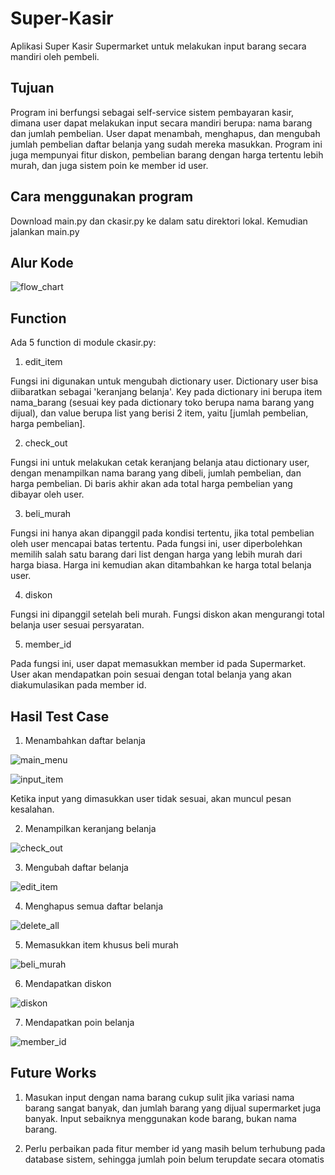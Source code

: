 # Super-Kasir
Aplikasi Super Kasir Supermarket untuk melakukan input barang secara mandiri oleh pembeli.

## Tujuan

Program ini berfungsi sebagai self-service sistem pembayaran kasir, dimana user dapat melakukan input secara mandiri berupa: nama barang dan jumlah pembelian. User dapat menambah, menghapus, dan mengubah jumlah pembelian daftar belanja yang sudah mereka masukkan. Program ini juga mempunyai fitur diskon, pembelian barang dengan harga tertentu lebih murah, dan juga sistem poin ke member id user.

## Cara menggunakan program
Download main.py dan ckasir.py ke dalam satu direktori lokal. Kemudian jalankan main.py

## Alur Kode

![flow_chart](https://user-images.githubusercontent.com/130892412/232321179-5b30f869-121d-421d-b5a6-185bf2d2e452.png)

## Function

Ada 5 function di module ckasir.py:
1. edit_item

Fungsi ini digunakan untuk mengubah dictionary user. Dictionary user bisa diibaratkan sebagai 'keranjang belanja'. Key pada dictionary ini berupa item nama_barang (sesuai key pada dictionary toko berupa nama barang yang dijual), dan value berupa list yang berisi 2 item, yaitu [jumlah pembelian, harga pembelian].

2. check_out

Fungsi ini untuk melakukan cetak keranjang belanja atau dictionary user, dengan menampilkan nama barang yang dibeli, jumlah pembelian, dan harga pembelian. Di baris akhir akan ada total harga pembelian yang dibayar oleh user.

3. beli_murah

Fungsi ini hanya akan dipanggil pada kondisi tertentu, jika total pembelian oleh user mencapai batas tertentu. Pada fungsi ini, user diperbolehkan memilih salah satu barang dari list dengan harga yang lebih murah dari harga biasa. Harga ini kemudian akan ditambahkan ke harga total belanja user.

4. diskon

Fungsi ini dipanggil setelah beli murah. Fungsi diskon akan mengurangi total belanja user sesuai persyaratan. 

5. member_id

Pada fungsi ini, user dapat memasukkan member id pada Supermarket. User akan mendapatkan poin sesuai dengan total belanja yang akan diakumulasikan pada member id.

## Hasil Test Case

1. Menambahkan daftar belanja

![main_menu](https://user-images.githubusercontent.com/130892412/232312748-f8ded799-4640-4b9e-a398-a0358b751b84.png)

![input_item](https://user-images.githubusercontent.com/130892412/232312879-db021872-808a-4566-a54d-ea6f1198e923.png)

Ketika input yang dimasukkan user tidak sesuai, akan muncul pesan kesalahan.

2. Menampilkan keranjang belanja

![check_out](https://user-images.githubusercontent.com/130892412/232313023-6100a84c-9a2f-41f2-b149-25b336cebc52.png)

3. Mengubah daftar belanja

![edit_item](https://user-images.githubusercontent.com/130892412/232313085-d9a4b4b1-da9e-48a6-b0a5-25768268f788.png)

4. Menghapus semua daftar belanja

![delete_all](https://user-images.githubusercontent.com/130892412/232313139-c032ec23-80cf-4b1b-b04c-a862f2283912.png)

5. Memasukkan item khusus beli murah

![beli_murah](https://user-images.githubusercontent.com/130892412/232313227-13a68f62-1ff6-4099-8d04-061587359ae0.png)

6. Mendapatkan diskon

![diskon](https://user-images.githubusercontent.com/130892412/232313278-c8e67359-4076-427c-8555-81868a874dfc.png)

7. Mendapatkan poin belanja

![member_id](https://user-images.githubusercontent.com/130892412/232313339-39132f27-cbb2-4f78-95c8-f4a3ed669f33.png)

## Future Works

1. Masukan input dengan nama barang cukup sulit jika variasi nama barang sangat banyak, dan jumlah barang yang dijual supermarket juga banyak. Input sebaiknya menggunakan kode barang, bukan nama barang.

2. Perlu perbaikan pada fitur member id yang masih belum terhubung pada database sistem, sehingga jumlah poin belum terupdate secara otomatis
